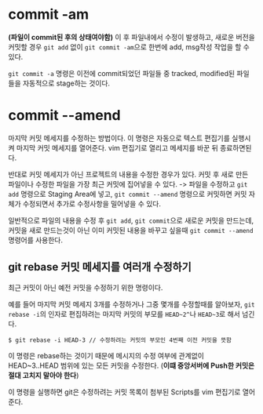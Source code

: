 # commit -am

__(파일이 commit된 후의 상태여야함)__ 이 후 파일내에서 수정이 발생하고, 새로운 버전을 커밋할 경우 `git add` 없이 `git commit -am`으로 한번에 add, msg작성 작업을 할 수 있다.

`git commit -a` 명령은 이전에 commit되었던 파일들 중 tracked, modified된 파일들을 자동적으로 stage하는 것이다. 

# commit --amend

마지막 커밋 메세지를 수정하는 방법이다. 이 명령은 자동으로 텍스트 편집기를 실행시켜 마지막 커밋 메세지를 열어준다. vim 편집기로 열리고 메세지를 바꾼 뒤 종료하면된다.  

반대로 커밋 메세지가 아닌 프로젝트의 내용을 수정한 경우가 있다. 커밋 후 새로 만든 파일이나 수정한 파일을 가장 최근 커밋에 집어넣을 수 있다.
-> 파일을 수정하고 `git add` 명령으로 Staging Area에 넣고, `git commit --amend` 명령으로 커밋하면 커밋 자체가 수정되면서 추가로 수정사항을 밀어넣을 수 있다.  

일반적으로 파일의 내용을 수정 후 `git add`, `git commit`으로 새로운 커밋을 만드는데, 커밋을 새로 만드는것이 아닌 이미 커밋된 내용을 바꾸고 싶을때 `git commit --amend` 명령어를 사용한다.

## git rebase 커밋 메세지를 여러개 수정하기

최근 커밋이 아닌 예전 커밋을 수정하기 위한 명령이다.  

예를 들어 마지막 커밋 메세지 3개를 수정하거나 그중 몇개를 수정할때를 알아보자, `git rebase -i`의 인자로 편집하려는 마지막 커밋의 부모를 `HEAD~2^`나 `HEAD~3`로 해서 넘긴다. 

```
$ git rebase -i HEAD-3 // 수정하려는 커밋의 부모인 4번째 이전 커밋을 뜻함
```

이 명령은 rebase하는 것이기 때문에 메시지의 수정 여부에 관계없이 HEAD~3..HEAD 범위에 있는 모든 커밋을 수정한다. (__이떄 중앙서버에 Push한 커밋은 절대 고치지 말아야 한다__)  

이 명령을 실행하면 git은 수정하려는 커밋 목록이 첨부된 Scripts를 vim 편집기로 열어준다.  
